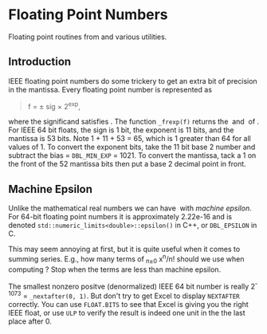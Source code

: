 # Floating Point Numbers

Floating point routines from <cmath> and various utilities.

## Introduction

IEEE floating point numbers do some trickery to get 
an extra bit of precision in the mantissa. Every floating point 
number is represented as

> f = &plusmn; sig &times; 2<sup>exp</sup>,

where the significand satisfies <math>1 &le; sig &lt; 2</math>.
The function `_frexp(f)` 
returns the <math>sig</math> and <math>exp</math> of <math>f</math>.
For IEEE 64 bit floats, 
the sign is 1 bit, the exponent is 11 bits, and the mantissa 
is 53 bits. Note 1 + 11 + 53 = 65, which is 1 greater than 64 
for all values of 1. To convert the exponent bits, take the 
11 bit base 2 number and subtract the bias = `DBL_MIN_EXP` = 1021. 
To convert the mantissa, tack a 1 on the front of the 52 mantissa bits 
then put a base 2 decimal point in front. 

## Machine Epsilon

Unlike the mathematical real numbers we can have <math>1 + x =
1</math> with <math>x&ne;0<math>.  The smallest such positive
floating point number is called _machine epsilon_. For 64-bit
floating point numbers it is approximately 2.22e-16 and is denoted
`std::numeric_limits<double>::epsilon()` in C++, or `DBL_EPSILON` in C.

This may seem annoying at first, but it is quite useful when it
comes to summing series. E.g., how many terms of
<math>&Sigma;<sub>n&ge;0</sub> x<sup>n</sup>/n!</math> should we
use when computing <math>exp(x)</math>? Stop when the terms are
less than machine epsilon.

The smallest nonzero positve (denormalized) IEEE 64 bit number is
really 2<markup><sup>-1073</sup></markup> = `_nextafter(0, 1)`.
But don't try to get Excel to display `NEXTAFTER` correctly.  You can
use `FLOAT.BITS` to see that Excel is giving you the right IEEE float,
or use `ULP` to verify the result is indeed one unit in the the last
place after 0.
